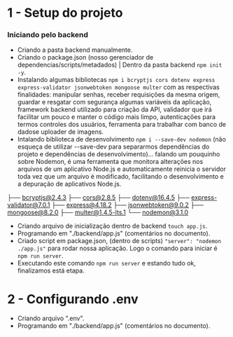 # 1 - Setup do projeto

### Iniciando pelo backend

- Criando a pasta backend manualmente.
- Criando o package.json (nosso gerenciador de dependencias/scripts/metadados) | Dentro da pasta backend `npm init -y`.
- Instalando algumas bibliotecas `npm i bcryptjs cors dotenv express express-validator jsonwebtoken mongoose multer` com as respectivas finalidades: manipular senhas, receber requisições da mesma origem, guardar e resgatar com segurança algumas variáveis da aplicação, framework backend utilizado para criação da API, validador que irá facilitar um pouco e manter o código mais limpo, autenticações para termos controles dos usuários, ferramenta para trabalhar com banco de dadose uploader de imagens.
- Intalando biblioteca de desenvolvimento `npm i --save-dev nodemon` (não esqueça de utilizar --save-dev para separarmos dependências do projeto e dependências de desenvolvimento)... falando um pouquinho sobre Nodemon, é uma ferramenta que monitora alterações nos arquivos de um aplicativo Node.js e automaticamente reinicia o servidor toda vez que um arquivo é modificado, facilitando o desenvolvimento e a depuração de aplicativos Node.js.

├── bcryptjs@2.4.3
├── cors@2.8.5
├── dotenv@16.4.5
├── express-validator@7.0.1
├── express@4.18.2
├── jsonwebtoken@9.0.2
├── mongoose@8.2.0
├── multer@1.4.5-lts.1
└── nodemon@3.1.0

- Criando arquivo de inicialização dentro de backend `touch app.js`.
- Programando em "./backend/app.js" (comentários no documento).
- Criado script em package.json, (dentro de scripts) `"server": "nodemon ./app.js"` para rodar nossa aplicação. Logo o comando para iniciar é `npm run server`.
- Executando este comando `npm run server` e estando tudo ok, finalizamos está etapa.

# 2 - Configurando .env

- Criando arquivo ".env".
- Programando em "./backend/app.js" (comentários no documento).
